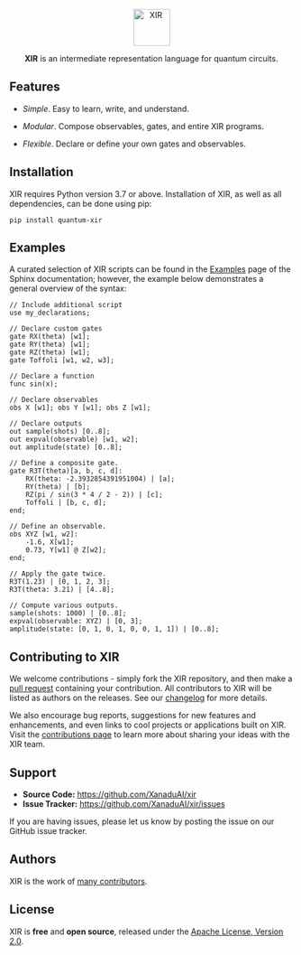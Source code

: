 <p align="center">
  <img height=65 alt="XIR" src="https://raw.githubusercontent.com/XanaduAI/xir/main/docs/_static/xir_title.svg">
</p>


<p align="center">
  <b>XIR</b> is an intermediate representation language for quantum circuits.
</p>

## Features

- *Simple*. Easy to learn, write, and understand.

- *Modular*. Compose observables, gates, and entire XIR programs.

- *Flexible*. Declare or define your own gates and observables.

## Installation

XIR requires Python version 3.7 or above. Installation of XIR, as well as all
dependencies, can be done using pip:

```console
pip install quantum-xir
```

## Examples

A curated selection of XIR scripts can be found in the [Examples](docs/use/examples.rst) page of the Sphinx documentation; however, the example below demonstrates a general overview of the syntax:

```
// Include additional script
use my_declarations;

// Declare custom gates
gate RX(theta) [w1];
gate RY(theta) [w1];
gate RZ(theta) [w1];
gate Toffoli [w1, w2, w3];

// Declare a function
func sin(x);

// Declare observables
obs X [w1]; obs Y [w1]; obs Z [w1];

// Declare outputs
out sample(shots) [0..8];
out expval(observable) [w1, w2];
out amplitude(state) [0..8];

// Define a composite gate.
gate R3T(theta)[a, b, c, d]:
    RX(theta: -2.3932854391951004) | [a];
    RY(theta) | [b];
    RZ(pi / sin(3 * 4 / 2 - 2)) | [c];
    Toffoli | [b, c, d];
end;

// Define an observable.
obs XYZ [w1, w2]:
    -1.6, X[w1];
    0.73, Y[w1] @ Z[w2];
end;

// Apply the gate twice.
R3T(1.23) | [0, 1, 2, 3];
R3T(theta: 3.21) | [4..8];

// Compute various outputs.
sample(shots: 1000) | [0..8];
expval(observable: XYZ) | [0, 3];
amplitude(state: [0, 1, 0, 1, 0, 0, 1, 1]) | [0..8];
```

## Contributing to XIR

We welcome contributions - simply fork the XIR repository, and then make a [pull
request](https://help.github.com/articles/about-pull-requests/) containing your
contribution. All contributors to XIR will be listed as authors on the releases.
See our [changelog](.github/CHANGELOG.md) for more details.

We also encourage bug reports, suggestions for new features and enhancements,
and even links to cool projects or applications built on XIR. Visit the [contributions
page](.github/CONTRIBUTING.md) to learn more about sharing your ideas with the
XIR team.

## Support

- **Source Code:** https://github.com/XanaduAI/xir
- **Issue Tracker:** https://github.com/XanaduAI/xir/issues

If you are having issues, please let us know by posting the issue on our GitHub issue tracker.

## Authors

XIR is the work of [many contributors](https://github.com/XanaduAI/xir/graphs/contributors).

## License

XIR is **free** and **open source**, released under the
[Apache License, Version 2.0](https://www.apache.org/licenses/LICENSE-2.0).
